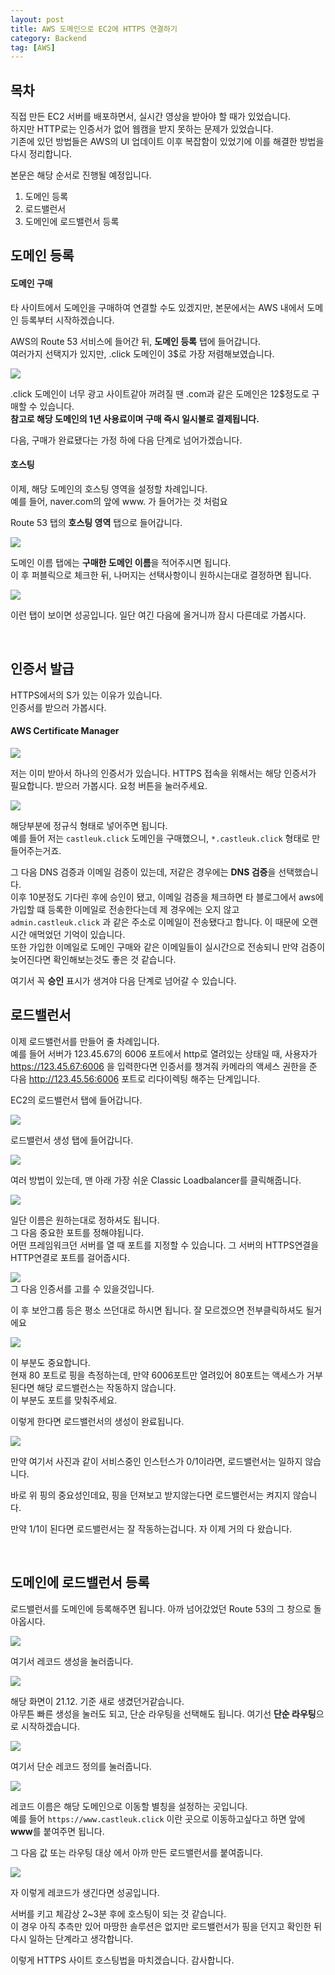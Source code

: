 ```yaml
---
layout: post
title: AWS 도메인으로 EC2에 HTTPS 연결하기
category: Backend
tag: [AWS] 
---
```


## 목차

직접 만든 EC2 서버를 배포하면서, 실시간 영상을 받아야 할 때가 있었습니다.  
하지만 HTTP로는 인증서가 없어 웹캠을 받지 못하는 문제가 있었습니다.  
기존에 있던 방법들은 AWS의 UI 업데이트 이후 복잡함이 있었기에 이를 해결한 방법을 다시 정리합니다.  

본문은 해당 순서로 진행될 예정입니다.  

1. 도메인 등록  
2. 로드밸런서
3. 도메인에 로드밸런서 등록  


## 도메인 등록

#### 도메인 구매  

타 사이트에서 도메인을 구매하여 연결할 수도 있겠지만, 본문에서는 AWS 내에서 도메인 등록부터 시작하겠습니다.  

AWS의 Route 53 서비스에 들어간 뒤, **도메인 등록** 탭에 들어갑니다.  
여러가지 선택지가 있지만, .click 도메인이 3$로 가장 저렴해보였습니다.  

![](/postimg/AWS/1225_1.png)  

.click 도메인이 너무 광고 사이트같아 꺼려질 땐 .com과 같은 도메인은 12$정도로 구매할 수 있습니다.  
**참고로 해당 도메인의 1년 사용료이며 구매 즉시 일시불로 결제됩니다.**  

다음, 구매가 완료됐다는 가정 하에 다음 단계로 넘어가겠습니다.  

#### 호스팅  

이제, 해당 도메인의 호스팅 영역을 설정할 차례입니다.  
예를 들어, naver.com의 앞에 www. 가 들어가는 것 처럼요  

Route 53 탭의 **호스팅 영역** 탭으로 들어갑니다.  

![](/postimg/AWS/1225_2.png)   

도메인 이름 탭에는 **구매한 도메인 이름**을 적어주시면 됩니다.  
이 후 퍼블릭으로 체크한 뒤, 나머지는 선택사항이니 원하시는대로 결정하면 됩니다.  

![](/postimg/AWS/1225_3.png)  

이런 탭이 보이면 성공입니다. 일단 여긴 다음에 올거니까 잠시 다른데로 가봅시다.  


<br>

## 인증서 발급  

HTTPS에서의 S가 있는 이유가 있습니다.  
인증서를 받으러 가봅시다.  

#### AWS Certificate Manager 

![](/postimg/AWS/1225_4.png)  

저는 이미 받아서 하나의 인증서가 있습니다. HTTPS 접속을 위해서는 해당 인증서가 필요합니다. 받으러 가봅시다. 요청 버튼을 눌러주세요.  

![](/postimg/AWS/1225_5.png)  

해당부분에 정규식 형태로 넣어주면 됩니다.  
예를 들어 저는 `castleuk.click` 도메인을 구매했으니, `*.castleuk.click` 형태로 만들어주는거죠.  

그 다음 DNS 검증과 이메일 검증이 있는데, 저같은 경우에는 **DNS 검증**을 선택했습니다.  
이후 10분정도 기다린 후에 승인이 됐고, 이메일 검증을 체크하면 타 블로그에서 aws에 가입할 떄 등록한 이메일로 전송한다는데 제 경우에는 오지 않고 `admin.castleuk.click` 과 같은 주소로 이메일이 전송됐다고 합니다.  이 때문에 오랜 시간 애먹었던 기억이 있습니다.  
또한 가입한 이메일로 도메인 구매와 같은 이메일들이 실시간으로 전송되니 만약 검증이 늦어진다면 확인해보는것도 좋은 것 같습니다.  

여기서 꼭 **승인** 표시가 생겨야 다음 단계로 넘어갈 수 있습니다.  

## 로드밸런서  

이제 로드밸런서를 만들어 줄 차례입니다.  
예를 들어 서버가 123.45.67의 6006 포트에서 http로 열려있는 상태일 때, 사용자가 https://123.45.67:6006 을 입력한다면 인증서를 챙겨줘 카메라의 액세스 권한을 준 다음 http://123.45.56:6006 포트로 리다이렉팅 해주는 단계입니다.  

EC2의 로드밸런서 탭에 들어갑니다. 

![](/postimg/AWS/1225_9.png)  

로드밸런서 생성 탭에 들어갑니다.  

![](/postimg/AWS/1225_10.png)  

여러 방법이 있는데, 맨 아래 가장 쉬운 Classic Loadbalancer를 클릭해줍니다.  


![](/postimg/AWS/1225_11.png)  

일단 이름은 원하는대로 정하셔도 됩니다.  
그 다음 중요한 포트를 정해야됩니다.  
어떤 프레임워크던 서버를 열 때 포트를 지정할 수 있습니다. 그 서버의 HTTPS연결을 HTTP연결로 포트를 걸어줍시다.  

![](/postimg/AWS/1225_12.png)  
 그 다음 인증서를 고를 수 있을것입니다.  

 이 후 보안그룹 등은 평소 쓰던대로 하시면 됩니다. 잘 모르겠으면 전부클릭하셔도 될거에요  

  
![](/postimg/AWS/1225_13.png)  

이 부분도 중요합니다.  
현재 80 포트로 핑을 측정하는데, 만약 6006포트만 열려있어 80포트는 액세스가 거부된다면 해당 로드밸런스는 작동하지 않습니다.  
이 부분도 포트를 맞춰주세요.  

이렇게 한다면 로드밸런서의 생성이 완료됩니다.  

![](/postimg/AWS/1225_14.png)  

만약 여기서 사진과 같이 서비스중인 인스턴스가 0/1이라면, 로드밸런서는 일하지 않습니다.  

바로 위 핑의 중요성인데요, 핑을 던져보고 받지않는다면 로드밸런서는 켜지지 않습니다.  

만약 1/1이 된다면 로드밸런서는 잘 작동하는겁니다. 자 이제 거의 다 왔습니다.  

<br>

## 도메인에 로드밸런서 등록  

로드밸런서를 도메인에 등록해주면 됩니다. 아까 넘어갔었던 Route 53의 그 창으로 돌아옵시다.  

![](/postimg/AWS/1225_3.png)  

여기서 레코드 생성을 눌러줍니다.  

![](/postimg/AWS/1225_6.png)  

해당 화면이 21.12. 기준 새로 생겼던거같습니다.  
아무튼 빠른 생성을 눌러도 되고, 단순 라우팅을 선택해도 됩니다. 여기선 **단순 라우팅**으로 시작하겠습니다.  

![](/postimg/AWS/1225_7.png)  

여기서 단순 레코드 정의를 눌러줍니다.  

![](/postimg/AWS/1225_8.png)  

레코드 이름은 해당 도메인으로 이동할 별칭을 설정하는 곳입니다.  
예를 들어 `https://www.castleuk.click` 이란 곳으로 이동하고싶다고 하면 앞에 **www**를 붙여주면 됩니다.  

그 다음 값 또는 라우팅 대상 에서 아까 만든 로드밸런서를 붙여줍니다.  


![](/postimg/AWS/1225_15.png)  

자 이렇게 레코드가 생긴다면 성공입니다.  

서버를 키고 체감상 2~3분 후에 호스팅이 되는 것 같습니다.  
이 경우 아직 추측만 있어 마땅한 솔루션은 없지만 로드밸런서가 핑을 던지고 확인한 뒤 다시 일하는 단계라고 생각합니다.  

이렇게 HTTPS 사이트 호스팅법을 마치겠습니다. 감사합니다.  